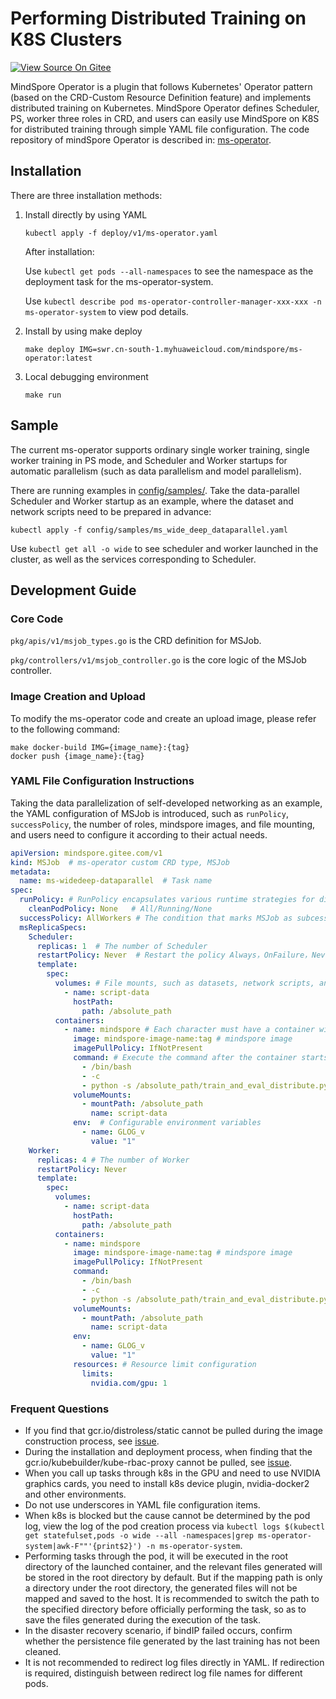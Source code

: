 # Performing Distributed Training on K8S Clusters

[![View Source On Gitee](https://mindspore-website.obs.cn-north-4.myhuaweicloud.com/website-images/r1.8/resource/_static/logo_source_en.png)](https://gitee.com/mindspore/docs/blob/r1.8/tutorials/experts/source_en/parallel/ms_operator.md)

MindSpore Operator is a plugin that follows Kubernetes' Operator pattern (based on the CRD-Custom Resource Definition feature) and implements distributed training on Kubernetes. MindSpore Operator defines Scheduler, PS, worker three roles in CRD, and users can easily use MindSpore on K8S for distributed training through simple YAML file configuration. The code repository of mindSpore Operator is described in: [ms-operator](https://gitee.com/mindspore/ms-operator/).

## Installation

There are three installation methods:

1. Install directly by using YAML

   ```shell
   kubectl apply -f deploy/v1/ms-operator.yaml
   ```

   After installation:

   Use `kubectl get pods --all-namespaces` to see the namespace as the deployment task for the ms-operator-system.

   Use `kubectl describe pod ms-operator-controller-manager-xxx-xxx -n ms-operator-system` to view pod details.

2. Install by using make deploy

   ```shell
   make deploy IMG=swr.cn-south-1.myhuaweicloud.com/mindspore/ms-operator:latest
   ```

3. Local debugging environment

   ```shell
   make run
   ```

## Sample

The current ms-operator supports ordinary single worker training, single worker training in PS mode, and Scheduler and Worker startups for automatic parallelism (such as data parallelism and model parallelism).

There are running examples in [config/samples/](https://gitee.com/mindspore/ms-operator/tree/r1.0/config/samples). Take the data-parallel Scheduler and Worker startup as an example, where the dataset and network scripts need to be prepared in advance:

```shell
kubectl apply -f config/samples/ms_wide_deep_dataparallel.yaml
```

Use `kubectl get all -o wide` to see scheduler and worker launched in the cluster, as well as the services corresponding to Scheduler.

## Development Guide

### Core Code

`pkg/apis/v1/msjob_types.go` is the CRD definition for MSJob.

`pkg/controllers/v1/msjob_controller.go` is the core logic of the MSJob controller.

### Image Creation and Upload

To modify the ms-operator code and create an upload image, please refer to the following command:

```shell
make docker-build IMG={image_name}:{tag}
docker push {image_name}:{tag}
```

### YAML File Configuration Instructions

Taking the data parallelization of self-developed networking as an example, the YAML configuration of MSJob is introduced, such as `runPolicy`, `successPolicy`, the number of roles, mindspore images, and file mounting, and users need to configure it according to their actual needs.

```yaml
apiVersion: mindspore.gitee.com/v1
kind: MSJob  # ms-operator custom CRD type, MSJob
metadata:
  name: ms-widedeep-dataparallel  # Task name
spec:
  runPolicy: # RunPolicy encapsulates various runtime strategies for distributed training jobs, such as how to clean up resources and how long the job can remain active.
    cleanPodPolicy: None   # All/Running/None
  successPolicy: AllWorkers # The condition that marks MSJob as subcess, which defaults to blank, represents the use of the default rule (success after a single worker execution is completed)
  msReplicaSpecs:
    Scheduler:
      replicas: 1  # The number of Scheduler
      restartPolicy: Never  # Restart the policy Always，OnFailure，Never
      template:
        spec:
          volumes: # File mounts, such as datasets, network scripts, and so on
            - name: script-data
              hostPath:
                path: /absolute_path
          containers:
            - name: mindspore # Each character must have a container with only one mindspore name, configure containerPort to adjust the default port number (2222), and you need to set the port name to msjob-port
              image: mindspore-image-name:tag # mindspore image
              imagePullPolicy: IfNotPresent
              command: # Execute the command after the container starts
                - /bin/bash
                - -c
                - python -s /absolute_path/train_and_eval_distribute.py --device_target="GPU" --epochs=1 --data_path=/absolute_path/criteo_mindrecord  --batch_size=16000
              volumeMounts:
                - mountPath: /absolute_path
                  name: script-data
              env:  # Configurable environment variables
                - name: GLOG_v
                  value: "1"
    Worker:
      replicas: 4 # The number of Worker
      restartPolicy: Never
      template:
        spec:
          volumes:
            - name: script-data
              hostPath:
                path: /absolute_path
          containers:
            - name: mindspore
              image: mindspore-image-name:tag # mindspore image
              imagePullPolicy: IfNotPresent
              command:
                - /bin/bash
                - -c
                - python -s /absolute_path/train_and_eval_distribute.py --device_target="GPU" --epochs=1 --data_path=/absolute_path/criteo_mindrecord --batch_size=16000
              volumeMounts:
                - mountPath: /absolute_path
                  name: script-data
              env:
                - name: GLOG_v
                  value: "1"
              resources: # Resource limit configuration
                limits:
                  nvidia.com/gpu: 1
```

### Frequent Questions

- If you find that gcr.io/distroless/static cannot be pulled during the image construction process, see [issue](https://github.com/anjia0532/gcr.io_mirror/issues/169).
- During the installation and deployment process, when finding that the gcr.io/kubebuilder/kube-rbac-proxy cannot be pulled, see [issue](https://github.com/anjia0532/gcr.io_mirror/issues/153).
- When you call up tasks through k8s in the GPU and need to use NVIDIA graphics cards, you need to install k8s device plugin, nvidia-docker2 and other environments.
- Do not use underscores in YAML file configuration items.
- When k8s is blocked but the cause cannot be determined by the pod log, view the log of the pod creation process via `kubectl logs $(kubectl get statefulset,pods -o wide --all -namespaces|grep ms-operator-system|awk-F""'{print$2}') -n ms-operator-system`.
- Performing tasks through the pod, it will be executed in the root directory of the launched container, and the relevant files generated will be stored in the root directory by default. But if the mapping path is only a directory under the root directory, the generated files will not be mapped and saved to the host. It is recommended to switch the path to the specified directory before officially performing the task, so as to save the files generated during the execution of the task.
- In the disaster recovery scenario, if bindIP failed occurs, confirm whether the persistence file generated by the last training has not been cleaned.
- It is not recommended to redirect log files directly in YAML. If redirection is required, distinguish between redirect log file names for different pods.



